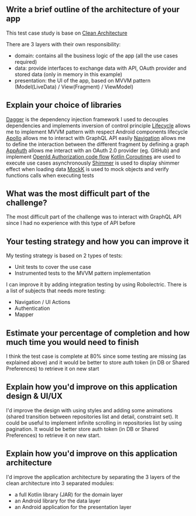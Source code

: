## Write a brief outline of the architecture of your app
This test case study is base on [Clean Architecture](https://blog.cleancoder.com/uncle-bob/2012/08/13/the-clean-architecture.html)

There are 3 layers with their own responsibility:
- domain: contains all the business logic of the app (all the use cases required)
- data: provide interfaces to exchange data with API, OAuth provider and stored data (only in memory in this example)
- presentation: the UI of the app, based on MVVM pattern (Model(LiveData) / View(Fragment) / ViewModel)

## Explain your choice of libraries
[Dagger](https://dagger.dev/) is the dependency injection framework I used to decouples dependencies and implements inversion of control principle
[Lifecycle](https://developer.android.com/jetpack/androidx/releases/lifecycle) allows me to implement MVVM pattern with respect Android components lifecycle
[Apollo](https://github.com/apollographql/apollo-android) allows me to interact with GraphQL API easily
[Navigation](https://developer.android.com/guide/navigation) allows me to define the interaction between the different fragment by defining a graph
[AppAuth](https://github.com/openid/AppAuth-Android) allows me interact with an OAuth 2.0 provider (eg. GitHub) and implement [OpenId Authorization code flow](https://openid.net/specs/openid-connect-core-1_0.html#CodeFlowAuth)
[Kotlin Coroutines](https://kotlinlang.org/docs/reference/coroutines-overview.html) are used to execute use cases asynchronously
[Shimmer](http://facebook.github.io/shimmer-android/) is used to display shimmer effect when loading data
[MockK](https://mockk.io/) is used to mock objects and verify functions calls when executing tests

## What was the most difficult part of the challenge?
The most difficult part of the challenge was to interact with GraphQL API since I had no experience with this type of API before

## Your testing strategy and how you can improve it
My testing strategy is based on 2 types of tests:
- Unit tests to cover the use case
- Instrumented tests to the MVVM pattern implementation

I can improve it by adding integration testing by using Robolectric.
There is a list of subjects that needs more testing:
- Navigation / UI Actions
- Authentication
- Mapper

## Estimate your percentage of completion and how much time you would need to finish
I think the test case is complete at 80% since some testing are missing (as explained above) and it would be better to store auth token (in DB or Shared Preferences) to retrieve it on new start

## Explain how you'd improve on this application design & UI/UX
I'd improve the design with using styles and adding some animations (shared transition between repositories list and detail, constraint set).
It could be useful to implement infinite scrolling in repositories list by using pagination.
It would be better store auth token (in DB or Shared Preferences) to retrieve it on new start.

## Explain how you'd improve on this application architecture
I'd improve the application architecture by separating the 3 layers of the clean architecture into 3 separated modules:
- a full Kotlin library (JAR) for the domain layer
- an Android library for the data layer
- an Android application for the presentation layer